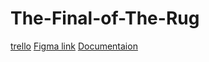 # The-Final-of-The-Rug

[trello](https://trello.com/b/SRSzFpCT/the-rugjomasterpiece)
[Figma link](https://www.figma.com/design/fHpZTqpXYYPHUzZUl6Fj1m/The-Rug.jo?node-id=0-1&p=f&t=m0RrXbvOztEwF6NZ-0)
[Documentaion](/The-Rug.pdf)
